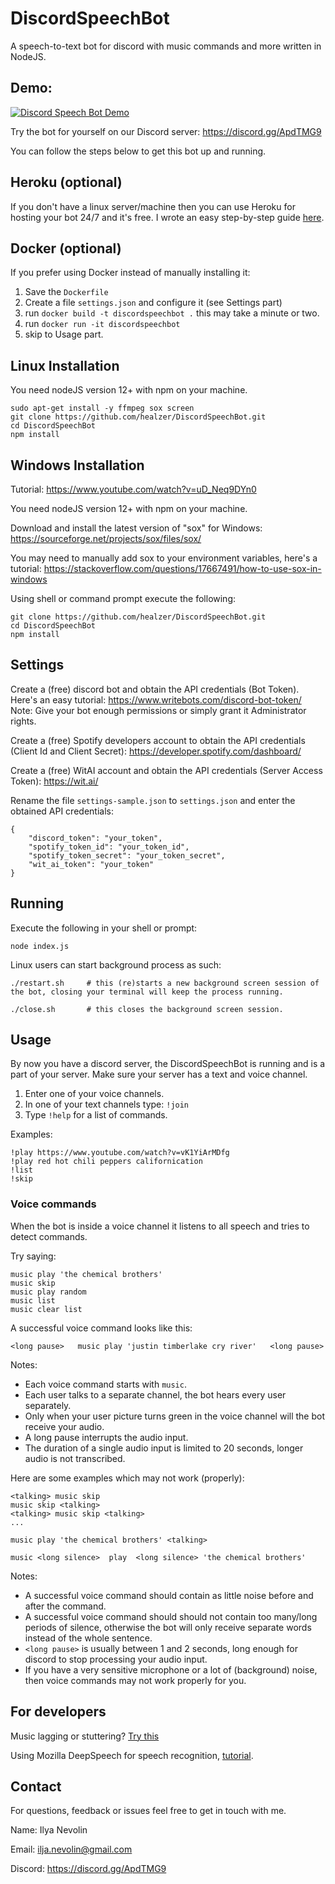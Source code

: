 # DiscordSpeechBot
A speech-to-text bot for discord with music commands and more written in NodeJS.

## Demo:

[![Discord Speech Bot Demo](http://img.youtube.com/vi/cfFI7E32v_8/0.jpg)](http://www.youtube.com/watch?v=cfFI7E32v_8 "Discord Speech Bot Demo")

Try the bot for yourself on our Discord server: https://discord.gg/ApdTMG9

You can follow the steps below to get this bot up and running.

## Heroku (optional)
If you don't have a linux server/machine then you can use Heroku for hosting your bot 24/7 and it's free.
I wrote an easy step-by-step guide [here](https://medium.com/@ilyanevolin/deploying-my-discord-bots-on-heroku-105752941706).

## Docker (optional)
If you prefer using Docker instead of manually installing it:
1. Save the `Dockerfile`
2. Create a file `settings.json` and configure it (see Settings part)
3. run `docker build -t discordspeechbot .`  this may take a minute or two.
4. run `docker run -it discordspeechbot`
5. skip to Usage part.

## Linux Installation
You need nodeJS version 12+ with npm on your machine.
```
sudo apt-get install -y ffmpeg sox screen
git clone https://github.com/healzer/DiscordSpeechBot.git
cd DiscordSpeechBot
npm install
```

## Windows Installation

Tutorial: https://www.youtube.com/watch?v=uD_Neq9DYn0

You need nodeJS version 12+ with npm on your machine.

Download and install the latest version of "sox" for Windows: https://sourceforge.net/projects/sox/files/sox/

You may need to manually add sox to your environment variables, here's a tutorial: https://stackoverflow.com/questions/17667491/how-to-use-sox-in-windows

Using shell or command prompt execute the following:
```
git clone https://github.com/healzer/DiscordSpeechBot.git
cd DiscordSpeechBot
npm install
```

## Settings
Create a (free) discord bot and obtain the API credentials (Bot Token).
Here's an easy tutorial: https://www.writebots.com/discord-bot-token/
Note: Give your bot enough permissions or simply grant it Administrator rights.

Create a (free) Spotify developers account to obtain the API credentials (Client Id and Client Secret): https://developer.spotify.com/dashboard/

Create a (free) WitAI account and obtain the API credentials (Server Access Token): https://wit.ai/

Rename the file `settings-sample.json` to `settings.json` and enter the obtained API credentials:
```
{
    "discord_token": "your_token",
    "spotify_token_id": "your_token_id",
    "spotify_token_secret": "your_token_secret",
    "wit_ai_token": "your_token"
}
```

## Running

Execute the following in your shell or prompt:
```
node index.js
```

Linux users can start background process as such:
```
./restart.sh     # this (re)starts a new background screen session of the bot, closing your terminal will keep the process running.

./close.sh       # this closes the background screen session.
```

## Usage
By now you have a discord server, the DiscordSpeechBot is running and is a part of your server.
Make sure your server has a text and voice channel.

1. Enter one of your voice channels.
2. In one of your text channels type: `!join`
3. Type `!help` for a list of commands.

Examples:

```
!play https://www.youtube.com/watch?v=vK1YiArMDfg
!play red hot chili peppers californication
!list
!skip
```

### Voice commands

When the bot is inside a voice channel it listens to all speech and tries to detect commands.

Try saying:
```
music play 'the chemical brothers'
music skip
music play random
music list
music clear list
```

A successful voice command looks like this:

`<long pause>   music play 'justin timberlake cry river'   <long pause>`


Notes: 
- Each voice command starts with `music`.
- Each user talks to a separate channel, the bot hears every user separately.
- Only when your user picture turns green in the voice channel will the bot receive your audio.
- A long pause interrupts the audio input.
- The duration of a single audio input is limited to 20 seconds, longer audio is not transcribed.

Here are some examples which may not work (properly):
```
<talking> music skip
music skip <talking>
<talking> music skip <talking>
...

music play 'the chemical brothers' <talking>

music <long silence>  play  <long silence> 'the chemical brothers'
```


Notes:
- A successful voice command should contain as little noise before and after the command.
- A successful voice command should should not contain too many/long periods of silence, otherwise the bot will only receive separate words instead of the whole sentence.
- `<long pause>` is usually between 1 and 2 seconds, long enough for discord to stop processing your audio input.
- If you have a very sensitive microphone or a lot of (background) noise, then voice commands may not work properly for you.


## For developers
Music lagging or stuttering? [Try this](https://groovy.zendesk.com/hc/en-us/articles/360023031772-Laggy-Glitchy-Distorted-No-Audio)

Using Mozilla DeepSpeech for speech recognition, [tutorial](https://medium.com/@ilyanevolin/discord-stt-bot-using-mozilla-deepspeech-e77ee28937eb).

## Contact
For questions, feedback or issues feel free to get in touch with me.

Name: Ilya Nevolin

Email: ilja.nevolin@gmail.com

Discord: https://discord.gg/ApdTMG9

